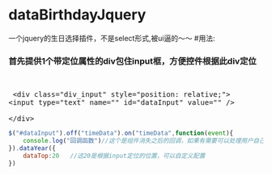 # dataBirthdayJquery
一个jquery的生日选择插件，不是select形式,被ui逼的～～
#用法:
### 首先提供1个带定位属性的div包住input框，方便控件根据此div定位
   <pre>
  &lt;div class="div_input" style="position: relative;"&gt;
			&lt;input type="text" name="" id="dataInput" value="" /&gt;			
  &lt;/div&gt;
   </pre>

```javascript
$("#dataInput").off("timeData").on("timeData",function(event){
	console.log("回调函数")//这个是组件消失之后的回调，如果有需要可以处理用户自己的逻辑	
}).dataYear({
	dataTop:20   //这20是根据input定位的位置，可以自定义配置
})